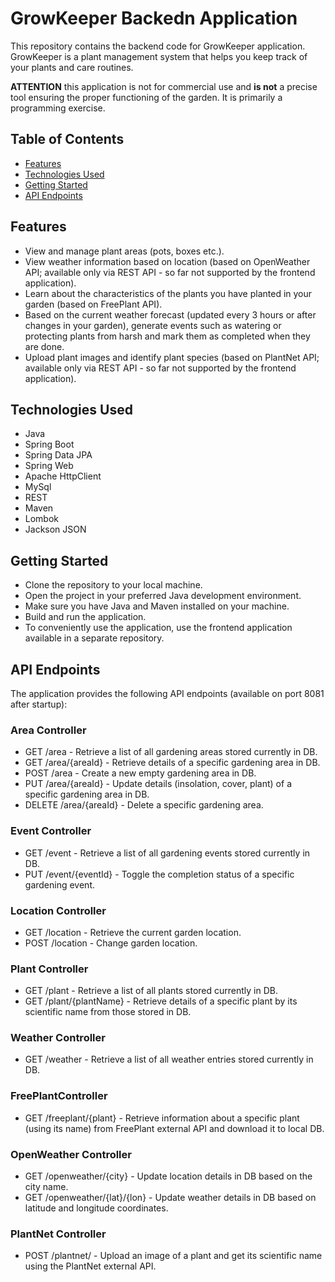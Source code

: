 # GrowKeeper Backedn Application

This repository contains the backend code for GrowKeeper application.
GrowKeeper is a plant management system that helps you keep track of your plants and care routines.

**ATTENTION**
this application is not for commercial use and **is not** a precise tool ensuring the proper functioning of the garden.
It is primarily a programming exercise.

## Table of Contents

- [Features](#features)
- [Technologies Used](#technologies-used)
- [Getting Started](#getting-started)
- [API Endpoints](#api-endpoints)

## Features

- View and manage plant areas (pots, boxes etc.).
- View weather information based on location (based on OpenWeather API; available only via REST API - so far not supported by the frontend application).
- Learn about the characteristics of the plants you have planted in your garden (based on FreePlant API).
- Based on the current weather forecast (updated every 3 hours or after changes in your garden), generate events such as watering or protecting plants from harsh and mark them as completed when they are done.
- Upload plant images and identify plant species (based on PlantNet API; available only via REST API - so far not supported by the frontend application).

## Technologies Used

- Java
- Spring Boot
- Spring Data JPA
- Spring Web
- Apache HttpClient
- MySql
- REST
- Maven
- Lombok
- Jackson JSON

## Getting Started

- Clone the repository to your local machine.
- Open the project in your preferred Java development environment.
- Make sure you have Java and Maven installed on your machine.
- Build and run the application.
- To conveniently use the application, use the frontend application available in a separate repository.

## API Endpoints

The application provides the following API endpoints (available on port 8081 after startup):

### Area Controller
- GET /area - Retrieve a list of all gardening areas stored currently in DB.
- GET /area/{areaId} - Retrieve details of a specific gardening area in DB.
- POST /area - Create a new empty gardening area in DB.
- PUT /area/{areaId} - Update details (insolation, cover, plant) of a specific gardening area in DB.
- DELETE /area/{areaId} - Delete a specific gardening area.

### Event Controller
- GET /event - Retrieve a list of all gardening events stored currently in DB.
- PUT /event/{eventId} - Toggle the completion status of a specific gardening event.

### Location Controller
- GET /location - Retrieve the current garden location.
- POST /location - Change garden location.

### Plant Controller
- GET /plant - Retrieve a list of all plants stored currently in DB.
- GET /plant/{plantName} - Retrieve details of a specific plant by its scientific name from those stored in DB.

### Weather Controller
- GET /weather - Retrieve a list of all weather entries stored currently in DB.

### FreePlantController
- GET /freeplant/{plant} - Retrieve information about a specific plant (using its name) from FreePlant external API and download it to local DB.

### OpenWeather Controller
- GET /openweather/{city} - Update location details in DB based on the city name.
- GET /openweather/{lat}/{lon} - Update weather details in DB based on latitude and longitude coordinates.

### PlantNet Controller
- POST /plantnet/ - Upload an image of a plant and get its scientific name using the PlantNet external API.
